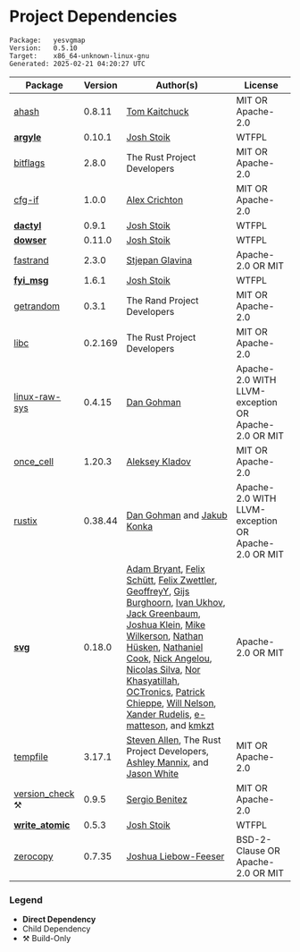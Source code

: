 # Project Dependencies
    Package:   yesvgmap
    Version:   0.5.10
    Target:    x86_64-unknown-linux-gnu
    Generated: 2025-02-21 04:20:27 UTC

| Package | Version | Author(s) | License |
| ---- | ---- | ---- | ---- |
| [ahash](https://github.com/tkaitchuck/ahash) | 0.8.11 | [Tom Kaitchuck](mailto:tom.kaitchuck@gmail.com) | MIT OR Apache-2.0 |
| [**argyle**](https://github.com/Blobfolio/argyle) | 0.10.1 | [Josh Stoik](mailto:josh@blobfolio.com) | WTFPL |
| [bitflags](https://github.com/bitflags/bitflags) | 2.8.0 | The Rust Project Developers | MIT OR Apache-2.0 |
| [cfg-if](https://github.com/alexcrichton/cfg-if) | 1.0.0 | [Alex Crichton](mailto:alex@alexcrichton.com) | MIT OR Apache-2.0 |
| [**dactyl**](https://github.com/Blobfolio/dactyl) | 0.9.1 | [Josh Stoik](mailto:josh@blobfolio.com) | WTFPL |
| [**dowser**](https://github.com/Blobfolio/dowser) | 0.11.0 | [Josh Stoik](mailto:josh@blobfolio.com) | WTFPL |
| [fastrand](https://github.com/smol-rs/fastrand) | 2.3.0 | [Stjepan Glavina](mailto:stjepang@gmail.com) | Apache-2.0 OR MIT |
| [**fyi_msg**](https://github.com/Blobfolio/fyi) | 1.6.1 | [Josh Stoik](mailto:josh@blobfolio.com) | WTFPL |
| [getrandom](https://github.com/rust-random/getrandom) | 0.3.1 | The Rand Project Developers | MIT OR Apache-2.0 |
| [libc](https://github.com/rust-lang/libc) | 0.2.169 | The Rust Project Developers | MIT OR Apache-2.0 |
| [linux-raw-sys](https://github.com/sunfishcode/linux-raw-sys) | 0.4.15 | [Dan Gohman](mailto:dev@sunfishcode.online) | Apache-2.0 WITH LLVM-exception OR Apache-2.0 OR MIT |
| [once_cell](https://github.com/matklad/once_cell) | 1.20.3 | [Aleksey Kladov](mailto:aleksey.kladov@gmail.com) | MIT OR Apache-2.0 |
| [rustix](https://github.com/bytecodealliance/rustix) | 0.38.44 | [Dan Gohman](mailto:dev@sunfishcode.online) and [Jakub Konka](mailto:kubkon@jakubkonka.com) | Apache-2.0 WITH LLVM-exception OR Apache-2.0 OR MIT |
| [**svg**](https://github.com/bodoni/svg) | 0.18.0 | [Adam Bryant](mailto:adam.w.bryant@outlook.com), [Felix Schütt](mailto:felix.schuett@maps4print.com), [Felix Zwettler](mailto:f.zwettler@posteo.de), [GeoffreyY](mailto:yeungchingho123@gmail.com), [Gijs Burghoorn](mailto:g.burghoorn@gmail.com), [Ivan Ukhov](mailto:ivan.ukhov@gmail.com), [Jack Greenbaum](mailto:j.greenbaum@computer.org), [Joshua Klein](mailto:mobiusklein@gmail.com), [Mike Wilkerson](mailto:mwilkerson@gmail.com), [Nathan Hüsken](mailto:nathan@wintercloud.de), [Nathaniel Cook](mailto:nvcook42@gmail.com), [Nick Angelou](mailto:angelou.nick@gmail.com), [Nicolas Silva](mailto:nical@fastmail.com), [Nor Khasyatillah](mailto:mazznoer@ymail.com), [OCTronics](mailto:octronics@riseup.net), [Patrick Chieppe](mailto:patrick.chieppe@hotmail.com), [Will Nelson](mailto:will@wnelson.xyz), [Xander Rudelis](mailto:xander.rudelis@gmail.com), [e-matteson](mailto:e.r.matteson@gmail.com), and [kmkzt](mailto:info.pscreator@gmail.com) | Apache-2.0 OR MIT |
| [tempfile](https://github.com/Stebalien/tempfile) | 3.17.1 | [Steven Allen](mailto:steven@stebalien.com), The Rust Project Developers, [Ashley Mannix](mailto:ashleymannix@live.com.au), and [Jason White](mailto:me@jasonwhite.io) | MIT OR Apache-2.0 |
| [version_check](https://github.com/SergioBenitez/version_check) ⚒️ | 0.9.5 | [Sergio Benitez](mailto:sb@sergio.bz) | MIT OR Apache-2.0 |
| [**write_atomic**](https://github.com/Blobfolio/write_atomic) | 0.5.3 | [Josh Stoik](mailto:josh@blobfolio.com) | WTFPL |
| [zerocopy](https://github.com/google/zerocopy) | 0.7.35 | [Joshua Liebow-Feeser](mailto:joshlf@google.com) | BSD-2-Clause OR Apache-2.0 OR MIT |

### Legend

* **Direct Dependency**
* Child Dependency
* ⚒️ Build-Only
